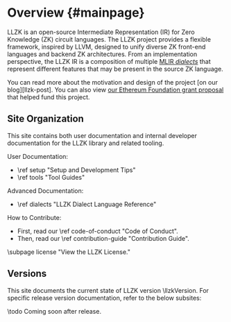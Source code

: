 # Overview {#mainpage}

LLZK is an open-source Intermediate Representation (IR) for Zero Knowledge (ZK)
circuit languages.
The LLZK project provides a flexible framework, inspired by LLVM, designed to
unify diverse ZK front-end languages and backend ZK architectures.
From an implementation perspective, the LLZK IR is a composition of multiple
[MLIR *dialects*][mlir-dialects] that represent different features that may be present
in the source ZK language.

You can read more about the motivation and design of the project [on our blog][llzk-post].
You can also view [our Ethereum Foundation grant proposal][proposal] that helped fund this project.

## Site Organization

This site contains both user documentation and internal developer documentation
for the LLZK library and related tooling.

User Documentation:
- \ref setup "Setup and Development Tips"
- \ref tools "Tool Guides"

Advanced Documentation:
- \ref dialects "LLZK Dialect Language Reference"

How to Contribute:
- First, read our \ref code-of-conduct "Code of Conduct".
- Then, read our \ref contribution-guide "Contribution Guide".

\subpage license "View the LLZK License."

## Versions

This site documents the current state of LLZK version \llzkVersion.
For specific release version documentation, refer to the below subsites:

\todo Coming soon after release.


[mlir-dialects]: https://mlir.llvm.org/docs/DefiningDialects/
[proposal]: https://drive.google.com/file/d/1tAIjAPJX5cGZT_ASFf7A2OiZaEgeWUx8/view?usp=sharing